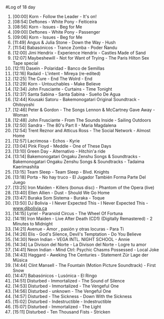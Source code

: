 #Log of 18 day

1. [00:00] Korn - Follow the Leader - It's on!
1. [08:54] Deftones - White Pony - Feiticeira
1. [08:56] Korn - Issues - Beg for Me
1. [09:00] Deftones - White Pony - Passenger
1. [09:06] Korn - Issues - Beg for Me
1. [11:49] Angus & Julia Stone - Down the Way - Hush
1. [11:54] Babasónicos - Trance Zomba - Poder Ñandu
1. [12:00] Jimi Hendrix - Experience Hendrix - Castles Made of Sand
1. [12:07] Maybeshewill - Not for Want of Trying - The Paris Hilton Sex Tape special
1. [12:11] Dasein - Polaridad - Banco de Semillas
1. [12:16] Radaid - L'intent - Mireya (re-edited)
1. [12:25] The Cure - End The Wolrd - End
1. [12:29] Korn - Untouchables - Make Believe
1. [12:34] John Frusciante - Curtains - Time Tonight
1. [12:37] Santa Sabina - Santa Sabina - Sueño De Agua
1. [12:44] Kousaki Satoru - Bakemonogatari Original Soundtrack - Ohitoyoshi
1. [12:46] Peter & Gordon - The Songs Lennon & McCartney Gave Away - Woman
1. [12:48] John Frusciante - From The Sounds Inside - Sailing Outdoors
1. [12:50] Sandra - The 80's Part II - Maria Magdalena
1. [12:54] Trent Reznor and Atticus Ross - The Social Network - Almost Home
1. [12:57] Lacrimosa - Echos - Kyrie
1. [13:04] Pink Floyd - Meddle - One of These Days
1. [13:10] Green Day - Alternativo - Hitchin'a ride
1. [13:14] Bakemonogatari Ongaku Zenshu Songs & Soundtracks - Bakemonogatari Ongaku Zenshu Songs & Soundtracks - Tadaima Kaerimashita
1. [13:15] Team Sleep - Team Sleep - Blvd. Knights
1. [13:18] Porta - No hay truco - El Jugador También Forma Parte Del Juego
1. [13:25] Iron Maiden - Killers (bonus disc) - Phantom of the Opera (live)
1. [13:40] Ellen Allien - Dust - Should We Go Home
1. [13:47] Buraka Som Sistema - Buraka - Toque
1. [13:50] DJ Bolivia - I Never Expected This - I Never Expected This - www.djbolivia.ca
1. [14:15] Lyriel - Paranoid Circus - The Wheel Of Fortuna
1. [14:19] Iron Maiden - Live After Death (CD1) (Digitally Remastered) - 2 Minutes to Midnight
1. [14:21] Avenue - Amor , pasión y otras locuras - Para Ti
1. [14:26] Elis - God's Silence, Devil's Temptation - Do You Believe
1. [14:30] Neon Indian - VEGA INTL. NIGHT SCHOOL - Annie
1. [14:34] La Divison del Norte - La Divison del Norte - Logre tu amor
1. [14:41] Neon Indian - Mind Ctrl: Psychic Chasms Possessed - Local Joke
1. [14:43] Haggard - Aweking The Centuries - Statement Zür Lage der Müsica
1. [14:44] Clint Mansell - The Fountain (Motion Picture Soundtrack) - First Snow
1. [14:47] Babasónicos - Lusónica - El Ringo
1. [14:51] Disturbed - Immortalized - The Sound of Silence
1. [14:53] Disturbed - Immortalized - The Vengeful One
1. [14:56] Disturbed - unknown - The Vengeful One
1. [14:57] Disturbed - The Sickness - Down With the Sickness
1. [15:02] Disturbed - Indestructible - Indestructible
1. [15:07] Disturbed - Immortalized - The Light
1. [15:11] Disturbed - Ten Thousand Fists - Stricken
